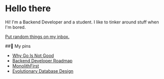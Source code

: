 # Hello there
Hi! I'm a Backend Developer and a student. I like to tinker around stuff when I'm bored.

[Put random things on my inbox.](mailto://reaganiwadha@outlook.com)

##📌 My pins
* [Why Go Is Not Good](http://yager.io/programming/go.html)
* [Backend Developer Roadmap](https://roadmap.sh/backend)
* [MonolithFirst](https://www.martinfowler.com/bliki/MonolithFirst.html)
* [Evolutionary Database Design](https://martinfowler.com/articles/evodb.html)
